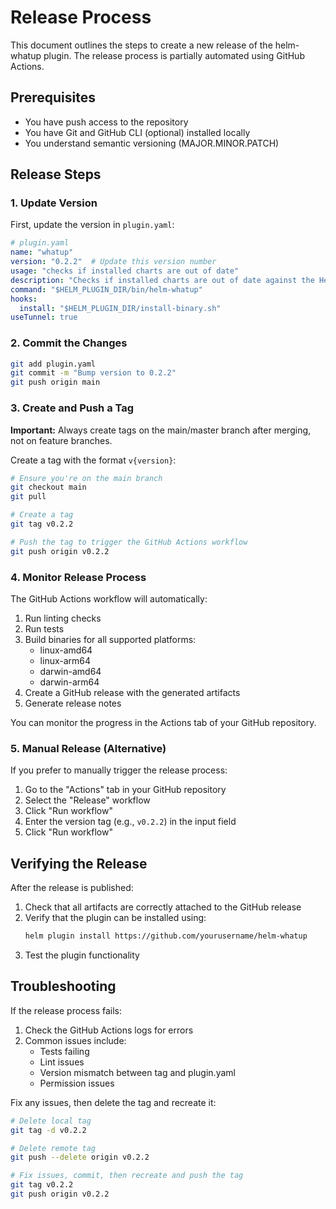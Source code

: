 # Release Process

This document outlines the steps to create a new release of the helm-whatup plugin. The release process is partially automated using GitHub Actions.

## Prerequisites

- You have push access to the repository
- You have Git and GitHub CLI (optional) installed locally
- You understand semantic versioning (MAJOR.MINOR.PATCH)

## Release Steps

### 1. Update Version

First, update the version in `plugin.yaml`:

```yaml
# plugin.yaml
name: "whatup"
version: "0.2.2"  # Update this version number
usage: "checks if installed charts are out of date"
description: "Checks if installed charts are out of date against the Helm repositories."
command: "$HELM_PLUGIN_DIR/bin/helm-whatup"
hooks:
  install: "$HELM_PLUGIN_DIR/install-binary.sh"
useTunnel: true
```

### 2. Commit the Changes

```bash
git add plugin.yaml
git commit -m "Bump version to 0.2.2"
git push origin main
```

### 3. Create and Push a Tag

**Important:** Always create tags on the main/master branch after merging, not on feature branches.

Create a tag with the format `v{version}`:

```bash
# Ensure you're on the main branch
git checkout main
git pull

# Create a tag
git tag v0.2.2

# Push the tag to trigger the GitHub Actions workflow
git push origin v0.2.2
```

### 4. Monitor Release Process

The GitHub Actions workflow will automatically:

1. Run linting checks
2. Run tests
3. Build binaries for all supported platforms:
   - linux-amd64
   - linux-arm64
   - darwin-amd64
   - darwin-arm64
4. Create a GitHub release with the generated artifacts
5. Generate release notes

You can monitor the progress in the Actions tab of your GitHub repository.

### 5. Manual Release (Alternative)

If you prefer to manually trigger the release process:

1. Go to the "Actions" tab in your GitHub repository
2. Select the "Release" workflow
3. Click "Run workflow"
4. Enter the version tag (e.g., `v0.2.2`) in the input field
5. Click "Run workflow"

## Verifying the Release

After the release is published:

1. Check that all artifacts are correctly attached to the GitHub release
2. Verify that the plugin can be installed using:
   ```bash
   helm plugin install https://github.com/yourusername/helm-whatup
   ```
3. Test the plugin functionality

## Troubleshooting

If the release process fails:

1. Check the GitHub Actions logs for errors
2. Common issues include:
   - Tests failing
   - Lint issues
   - Version mismatch between tag and plugin.yaml
   - Permission issues

Fix any issues, then delete the tag and recreate it:

```bash
# Delete local tag
git tag -d v0.2.2

# Delete remote tag
git push --delete origin v0.2.2

# Fix issues, commit, then recreate and push the tag
git tag v0.2.2
git push origin v0.2.2
``` 